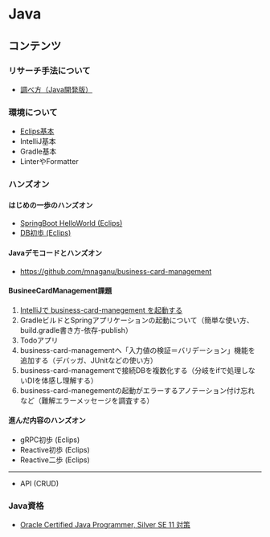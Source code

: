# Java

## コンテンツ

### リサーチ手法について

- [調べ方（Java開発版）](./researchAndDevelopment.md)

### 環境について

- [Eclips基本](./setup_eclips.md)
- IntelliJ基本
- Gradle基本
- LinterやFormatter  

### ハンズオン

#### はじめの一歩のハンズオン

- [SpringBoot HelloWorld (Eclips)](./springboot_helloworld.md)
- [DB初歩 (Eclips)](./springboot_db_intro.md)
  

#### Javaデモコードとハンズオン

- https://github.com/mnaganu/business-card-management

#### BusineeCardManagement課題

1. [IntelliJで business-card-manegement を起動する](./bcm_intellij_first-step.md)
2. GradleビルドとSpringアプリケーションの起動について（簡単な使い方、build.gradle書き方-依存-publish）
3. Todoアプリ
5. business-card-managementへ「入力値の検証＝バリデーション」機能を追加する（デバッガ、JUnitなどの使い方）
6. business-card-managementで接続DBを複数化する（分岐をifで処理しないDIを体感し理解する）
7. business-card-manegementの起動がエラーするアノテーション付け忘れなど（難解エラーメッセージを調査する）

#### 進んだ内容のハンズオン

- gRPC初歩 (Eclips)
- Reactive初歩 (Eclips)
- Reactive二歩 (Eclips)
----
- API (CRUD)

### Java資格

- [Oracle Certified Java Programmer, Silver SE 11 対策](./ocjp_silver.md)
